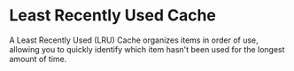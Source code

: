 # Least Recently Used Cache
A Least Recently Used (LRU) Cache organizes items in order of use, allowing you to quickly identify which item hasn't been used for the longest amount of time.
